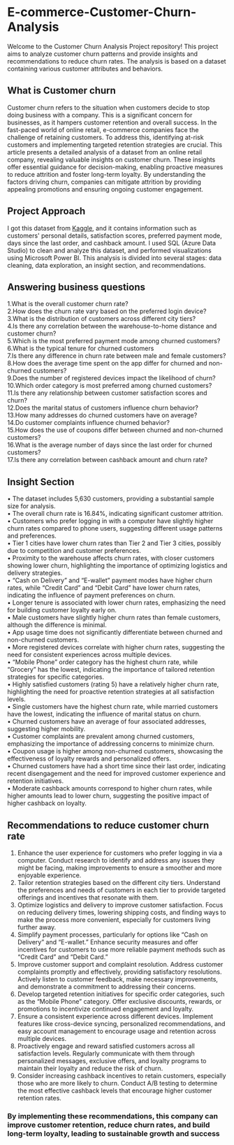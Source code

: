 # E-commerce-Customer-Churn-Analysis
Welcome to the Customer Churn Analysis Project repository! This project aims to analyze customer churn patterns and provide insights and recommendations to reduce churn rates. The analysis is based on a dataset containing various customer attributes and behaviors.
## What is Customer churn
Customer churn refers to the situation when customers decide to stop doing business with a company. This is a significant concern for businesses, as it hampers customer retention and overall success. In the fast-paced world of online retail, e-commerce companies face the challenge of retaining customers. To address this, identifying at-risk customers and implementing targeted retention strategies are crucial. This article presents a detailed analysis of a dataset from an online retail company, revealing valuable insights on customer churn. These insights offer essential guidance for decision-making, enabling proactive measures to reduce attrition and foster long-term loyalty. By understanding the factors driving churn, companies can mitigate attrition by providing appealing promotions and ensuring ongoing customer engagement.

## Project Approach
I got this dataset from [Kaggle](https://www.kaggle.com/datasets/ankitverma2010/ecommerce-customer-churn-analysis-and-prediction?sort=most-comments), and it contains information such as customers' personal details, satisfaction scores, preferred payment mode, days since the last order, and cashback amount. I used SQL (Azure Data Studio) to clean and analyze this dataset, and performed visualizations using Microsoft Power BI. This analysis is divided into several stages: data cleaning, data exploration, an insight section, and recommendations.

## Answering business questions
1.What is the overall customer churn rate? <br>
2.How does the churn rate vary based on the preferred login device?  <br>
3.What is the distribution of customers across different city tiers?  <br>
4.Is there any correlation between the warehouse-to-home distance and customer churn? <br>
5.Which is the most preferred payment mode among churned customers? <br>
6.What is the typical tenure for churned customers <br>
7.Is there any difference in churn rate between male and female customers? <br>
8.How does the average time spent on the app differ for churned and non-churned customers? <br>
9.Does the number of registered devices impact the likelihood of churn? <br>
10.Which order category is most preferred among churned customers? <br>
11.Is there any relationship between customer satisfaction scores and churn? <br>
12.Does the marital status of customers influence churn behavior? <br>
13.How many addresses do churned customers have on average? <br>
14.Do customer complaints influence churned behavior? <br>
15.How does the use of coupons differ between churned and non-churned customers? <br>
16.What is the average number of days since the last order for churned customers? <br>
17.Is there any correlation between cashback amount and churn rate? <br>

## Insight Section
•	The dataset includes 5,630 customers, providing a substantial sample size for analysis. <br>
•	The overall churn rate is 16.84%, indicating significant customer attrition. <br>
•	Customers who prefer logging in with a computer have slightly higher churn rates compared to phone users, suggesting different usage patterns and preferences. <br>
•	Tier 1 cities have lower churn rates than Tier 2 and Tier 3 cities, possibly due to competition and customer preferences. <br>
•	Proximity to the warehouse affects churn rates, with closer customers showing lower churn, highlighting the importance of optimizing logistics and delivery strategies. <br>
•	“Cash on Delivery” and “E-wallet” payment modes have higher churn rates, while “Credit Card” and “Debit Card” have lower churn rates, indicating the influence of payment preferences on churn. <br>
•	Longer tenure is associated with lower churn rates, emphasizing the need for building customer loyalty early on. <br>
•	Male customers have slightly higher churn rates than female customers, although the difference is minimal.<br>
•	App usage time does not significantly differentiate between churned and non-churned customers. <br>
•	More registered devices correlate with higher churn rates, suggesting the need for consistent experiences across multiple devices. <br>
•	“Mobile Phone” order category has the highest churn rate, while “Grocery” has the lowest, indicating the importance of tailored retention strategies for specific categories. <br>
•	Highly satisfied customers (rating 5) have a relatively higher churn rate, highlighting the need for proactive retention strategies at all satisfaction levels. <br>
•	Single customers have the highest churn rate, while married customers have the lowest, indicating the influence of marital status on churn. <br>
•	Churned customers have an average of four associated addresses, suggesting higher mobility. <br>
•	Customer complaints are prevalent among churned customers, emphasizing the importance of addressing concerns to minimize churn. <br>
•	Coupon usage is higher among non-churned customers, showcasing the effectiveness of loyalty rewards and personalized offers. <br>
•	Churned customers have had a short time since their last order, indicating recent disengagement and the need for improved customer experience and retention initiatives. <br>
•	Moderate cashback amounts correspond to higher churn rates, while higher amounts lead to lower churn, suggesting the positive impact of higher cashback on loyalty. <br>

## Recommendations to reduce customer churn rate
1.	Enhance the user experience for customers who prefer logging in via a computer. Conduct research to identify and address any issues they might be facing, making improvements to ensure a smoother and more enjoyable experience. <br>
2.	Tailor retention strategies based on the different city tiers. Understand the preferences and needs of customers in each tier to provide targeted offerings and incentives that resonate with them. <br>
3.	Optimize logistics and delivery to improve customer satisfaction. Focus on reducing delivery times, lowering shipping costs, and finding ways to make the process more convenient, especially for customers living further away. <br>
4.	Simplify payment processes, particularly for options like “Cash on Delivery” and “E-wallet.” Enhance security measures and offer incentives for customers to use more reliable payment methods such as “Credit Card” and “Debit Card.” <br>
5.	Improve customer support and complaint resolution. Address customer complaints promptly and effectively, providing satisfactory resolutions. Actively listen to customer feedback, make necessary improvements, and demonstrate a commitment to addressing their concerns. <br>
6.	Develop targeted retention initiatives for specific order categories, such as the “Mobile Phone” category. Offer exclusive discounts, rewards, or promotions to incentivize continued engagement and loyalty. <br>
7.	Ensure a consistent experience across different devices. Implement features like cross-device syncing, personalized recommendations, and easy account management to encourage usage and retention across multiple devices. <br>
8.	Proactively engage and reward satisfied customers across all satisfaction levels. Regularly communicate with them through personalized messages, exclusive offers, and loyalty programs to maintain their loyalty and reduce the risk of churn. <br>
9.	Consider increasing cashback incentives to retain customers, especially those who are more likely to churn. Conduct A/B testing to determine the most effective cashback levels that encourage higher customer retention rates. <br>


### By implementing these recommendations, this company can improve customer retention, reduce churn rates, and build long-term loyalty, leading to sustainable growth and success

